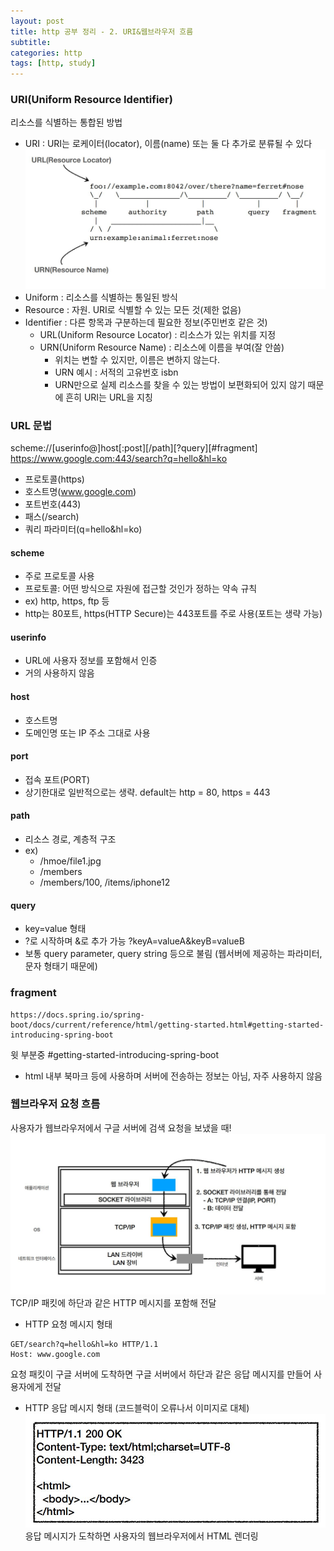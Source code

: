 ```yaml
---
layout: post
title: http 공부 정리 - 2. URI&웹브라우저 흐름
subtitle: 
categories: http
tags: [http, study]
---
```


### URI(Uniform Resource Identifier)
리소스를 식별하는 통합된 방법
 - URI : URI는 로케이터(locator), 이름(name) 또는 둘 다 추가로 분류될 수 있다
 ![URL-URN](/img/URL-URN.JPG)
 - Uniform : 리소스를 식별하는 통일된 방식
 - Resource : 자원. URI로 식별할 수 있는 모든 것(제한 없음)
 - Identifier : 다른 항목과 구분하는데 필요한 정보(주민번호 같은 것)
   - URL(Uniform Resource Locator) : 리소스가 있는 위치를 지정
   - URN(Uniform Resource Name) : 리소스에 이름을 부여(잘 안씀)
     - 위치는 변할 수 있지만, 이름은 변하지 않는다.
     - URN 예시 : 서적의 고유번호 isbn
     - URN만으로 실제 리소스를 찾을 수 있는 방법이 보편화되어 있지 않기 때문에 흔히 URI는 URL을 지칭

### URL 문법
scheme://[userinfo@]host[:post][/path][?query][#fragment]
https://www.google.com:443/search?q=hello&hl=ko
 - 프로토콜(https)
 - 호스트명(www.google.com)
 - 포트번호(443)
 - 패스(/search)
 - 쿼리 파라미터(q=hello&hl=ko)

#### scheme
 - 주로 프로토콜 사용
 - 프로토콜: 어떤 방식으로 자원에 접근할 것인가 정하는 약속 규칙
 - ex) http, https, ftp 등
 - http는 80포트, https(HTTP Secure)는 443포트를 주로 사용(포트는 생략 가능)

#### userinfo
 - URL에 사용자 정보를 포함해서 인증
 - 거의 사용하지 않음

#### host
 - 호스트명
 - 도메인명 또는 IP 주소 그대로 사용

#### port
 - 접속 포트(PORT)
 - 상기한대로 일반적으로는 생략. default는 http = 80, https = 443

#### path
 - 리소스 경로, 계층적 구조
 - ex)
   - /hmoe/file1.jpg
   - /members
   - /members/100, /items/iphone12

#### query
 - key=value 형태
 - ?로 시작하며 &로 추가 가능 ?keyA=valueA&keyB=valueB
 - 보통 query parameter, query string 등으로 불림 (웹서버에 제공하는 파라미터, 문자 형태기 때문에)

### fragment
```
https://docs.spring.io/spring-boot/docs/current/reference/html/getting-started.html#getting-started-introducing-spring-boot
```
 윗 부분중 #getting-started-introducing-spring-boot
  - html 내부 북마크 등에 사용하며 서버에 전송하는 정보는 아님, 자주 사용하지 않음

### 웹브라우저 요청 흐름
사용자가 웹브라우저에서 구글 서버에 검색 요청을 보냈을 때!
![Http-massage](/img/Http-massage.JPG)
TCP/IP 패킷에 하단과 같은 HTTP 메시지를 포함해 전달
 - HTTP 요청 메시지 형태
 ```
 GET/search?q=hello&hl=ko HTTP/1.1
 Host: www.google.com
 ```

 요청 패킷이 구글 서버에 도착하면 구글 서버에서 하단과 같은 응답 메시지를 만들어 사용자에게 전달

 - HTTP 응답 메시지 형태 (코드블럭이 오류나서 이미지로 대체)
 ![http-response](/img/http-response.JPG)
 응답 메시지가 도착하면 사용자의 웹브라우저에서 HTML 렌더링

